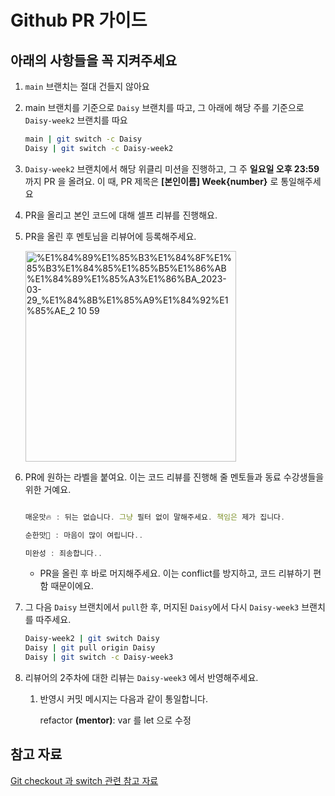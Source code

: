 # Github PR 가이드

## 아래의 사항들을 꼭 지켜주세요

1. `main` 브랜치는 절대 건들지 않아요
2. main 브랜치를 기준으로 `Daisy` 브랜치를 따고, 그 아래에 해당 주를 기준으로 `Daisy-week2` 브랜치를 따요
    
    ```bash
    main | git switch -c Daisy
    Daisy | git switch -c Daisy-week2
    ```
    
3. `Daisy-week2` 브랜치에서 해당 위클리 미션을 진행하고, 그 주 **일요일 오후 23:59** 까지 PR 을 올려요.
이 때, PR 제목은 **[본인이름] Week{number}** 로 통일해주세요
4. PR을 올리고 본인 코드에 대해 셀프 리뷰를 진행해요.
5. PR을 올린 후 멘토님을 리뷰어에 등록해주세요. 
    
    <img width="337" alt="%E1%84%89%E1%85%B3%E1%84%8F%E1%85%B3%E1%84%85%E1%85%B5%E1%86%AB%E1%84%89%E1%85%A3%E1%86%BA_2023-03-29_%E1%84%8B%E1%85%A9%E1%84%92%E1%85%AE_2 10 59" src="https://user-images.githubusercontent.com/129042743/228731675-b3d9b9ff-c319-4464-a136-006515ed6451.png">

    
6. PR에 원하는 라벨을 붙여요. 이는 코드 리뷰를 진행해 줄 멘토들과 동료 수강생들을 위한 거예요.
    
    ```jsx
    
    매운맛🔥 : 뒤는 없습니다. 그냥 필터 없이 말해주세요. 책임은 제가 집니다.
    
    순한맛🐑 : 마음이 많이 여립니다..
    
    미완성 : 죄송합니다..
    ```
    
     - PR을 올린 후 바로 머지해주세요. 이는 conflict를 방지하고, 코드 리뷰하기 편함 때문이에요.
    
7. 그 다음 `Daisy` 브랜치에서 `pull`한 후, 머지된 `Daisy`에서 다시 `Daisy-week3` 브랜치를 따주세요.
    
    ```bash
    Daisy-week2 | git switch Daisy
    Daisy | git pull origin Daisy
    Daisy | git switch -c Daisy-week3
    ```
    
8. 리뷰어의 2주차에 대한 리뷰는 `Daisy-week3` 에서 반영해주세요.
    1. 반영시 커밋 메시지는 다음과 같이 통일합니다.
        
        refactor **(mentor)**: var 를 let 으로 수정
        

## 참고 자료

[Git checkout 과 switch 관련 참고 자료](https://stackoverflow.com/questions/57265785/whats-the-difference-between-git-switch-and-git-checkout-branch)
